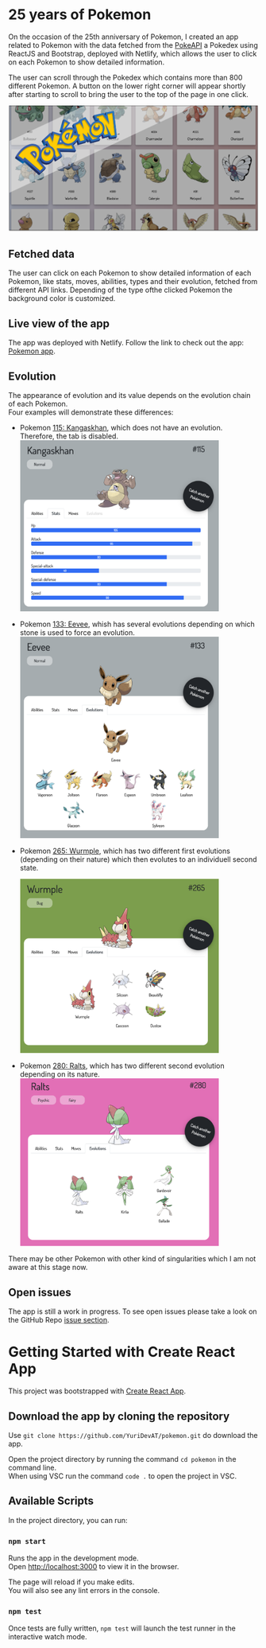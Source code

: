 # 25 years of Pokemon

On the occasion of the 25th anniversary of Pokemon, I created an app related to
Pokemon with the data fetched from the [PokeAPI](https://pokeapi.co/) a Pokedex
using ReactJS and Bootstrap, deployed with Netlify, which allows the user to click
on each Pokemon to show detailed information.

The user can scroll through the Pokedex which contains more than 800 different
Pokemon. A button on the lower right corner will appear shortly after starting to
scroll to bring the user to the top of the page in one click.

[![App preview](https://github.com/YuriDevAT/pokemon/blob/master/public/images/thumbnail-pokemon.png)](https://youtu.be/dBOb1VuNnA4)

## Fetched data

The user can click on each Pokemon to show detailed information of each Pokemon,
like stats, moves, abilities, types and their evolution, fetched from different
API links. Depending of the type ofthe clicked Pokemon the background color is
customized.

## Live view of the app

The app was deployed with Netlify. Follow the link to check out the app:
[Pokemon app](https://pokemon25.netlify.app/).

## Evolution

The appearance of evolution and its value depends on the evolution chain of each
Pokemon. \
Four examples will demonstrate these differences:

- Pokemon [115: Kangaskhan](https://pokemon25.netlify.app/pokemon/265), which
  does not have an evolution. Therefore, the tab is disabled.
  <img width="400" src="https://github.com/YuriDevAT/pokemon/blob/master/public/images/kangaskhan.png" />
- Pokemon [133: Eevee](https://pokemon25.netlify.app/pokemon/133), whish has
  several evolutions depending on which stone is used to force an evolution.
  <img width="400" src="https://github.com/YuriDevAT/pokemon/blob/master/public/images/eevee.png" />
- Pokemon [265: Wurmple](https://pokemon25.netlify.app/pokemon/265), which has
  two different first evolutions (depending on their nature) which then evolutes to
  an individuell second state.
  
  <img width="400" src="https://github.com/YuriDevAT/pokemon/blob/master/public/images/wurmple.png" />
- Pokemon [280: Ralts](https://pokemon25.netlify.app/pokemon/280), which has two
  different second evolution depending on its nature.
  <img width="400" src="https://github.com/YuriDevAT/pokemon/blob/master/public/images/ralts.png" />

There may be other Pokemon with other kind of singularities which I am not aware
at this stage now.

## Open issues

The app is still a work in progress. To see open issues please take a look on
the GitHub Repo [issue section](https://github.com/YuriDevAT/pokemon/issues).

# Getting Started with Create React App

This project was bootstrapped with [Create React App](https://github.com/facebook/create-react-app).

## Download the app by cloning the repository

Use `git clone https://github.com/YuriDevAT/pokemon.git` do download the app.

Open the project directory by running the command `cd pokemon` in the command line.\
When using VSC run the command `code .` to open the project in VSC.

## Available Scripts

In the project directory, you can run:

### `npm start`

Runs the app in the development mode.\
Open [http://localhost:3000](http://localhost:3000) to view it in the browser.

The page will reload if you make edits.\
You will also see any lint errors in the console.

### `npm test`

Once tests are fully written, `npm test` will launch the test runner in the
interactive watch mode.
